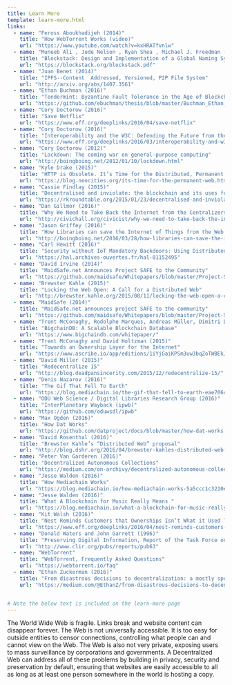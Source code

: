 ```yaml
---
title: Learn More
template: learn-more.html
links:
  - name: "Feross Aboukhadijeh (2014)"
    title: "How WebTorrent Works (video)"
    url: "https://www.youtube.com/watch?v=kxHRATfvnlw"
  - name: "Muneeb Ali , Jude Nelson , Ryan Shea , Michael J. Freedman (2016)"
    title: "Blockstack: Design and Implementation of a Global Naming System with Blockchains"
    url: "https://blockstack.org/blockstack.pdf"
  - name: "Juan Benet (2014)"
    title: "IPFS--Content  Addressed, Versioned, P2P File System"
    url: "http://arxiv.org/abs/1407.3561"
  - name: "Ethan Buchman (2016)"
    title: "Tendermint: Byzantine Fault Tolerance in the Age of Blockchains"
    url: "https://github.com/ebuchman/thesis/blob/master/Buchman_Ethan_201604_MAsc.pdf"
  - name: "Cory Doctorow (2016)"
    title: "Save Netflix"
    url: "https://www.eff.org/deeplinks/2016/04/save-netflix"
  - name: "Cory Doctorow (2016)"
    title: "Interoperability and the W3C: Defending the Future from the Present"
    url: "https://www.eff.org/deeplinks/2016/03/interoperability-and-w3c-defending-future-present"
  - name: "Cory Doctorow (2012)"
    title: "Lockdown: The coming war on general-purpose computing"
    url: "http://boingboing.net/2012/01/10/lockdown.html"
  - name: "Kyle Drake (2015)"
    title: "HTTP is Obsolete. It’s Time for the Distributed, Permanent Web"
    url: "https://blog.neocities.org/its-time-for-the-permanent-web.html"
  - name: "Cassie Findlay (2015)"
    title: "Decentralised and inviolate: the blockchain and its uses for digital archives"
    url: "https://rkroundtable.org/2015/01/23/decentralised-and-inviolate-the-blockchain-and-its-uses-for-digital-archives/"
  - name: "Dan Gillmor (2016)"
    title: "Why We Need to Take Back the Internet from the Centralizers"
    url: "http://civichall.org/civicist/why-we-need-to-take-back-the-internet-from-the-centralizers/"
  - name: "Jason Griffey (2016)"
    title: "How Libraries can save the Internet of Things from the Web’s Centralized Fate"
    url: "http://boingboing.net/2016/03/28/how-libraries-can-save-the-int.html"
  - name: "Carl Hewitt (2016)"
    title: "Security without IoT Mandatory Backdoors: Using Distributed Encrypted Public Recording to Catch & Prosecute Suspects"
    url: "https://hal.archives-ouvertes.fr/hal-01152495"
  - name: "David Irvine (2014)"
    title: "MaidSafe.net Announces Project SAFE to the Community"
    url: "https://github.com/maidsafe/Whitepapers/blob/master/Project-Safe.md"
  - name: "Brewster Kahle (2015)"
    title: "Locking the Web Open: A Call for a Distributed Web"
    url: "http://brewster.kahle.org/2015/08/11/locking-the-web-open-a-call-for-a-distributed-web-2/"
  - name: "MaidSafe (2014)"
    title: "MaidSafe.net announces project SAFE to the community"
    url: "https://github.com/maidsafe/Whitepapers/blob/master/Project-Safe.md"
  - name: "Trent McConaghy, Rodolphe Marques, Andreas Müller, Dimitri De Jonghe, Troy McConaghy, Greg McMullen, Ryan Henderson, Sylvain Bellemare, Alberto Granzotto (2016)"
    title: "BigchainDB: A Scalable Blockchain Database"
    url: "https://www.bigchaindb.com/whitepaper/"
  - name: "Trent McConaghy and David Holtzman (2015)"
    title: "Towards an Ownership Layer for the Internet"
    url: "https://www.ascribe.io/app/editions/1iYjGaiKPSm3uw3bqZoTWBEkJQCaPHM4L"
  - name: "David Miller (2015)"
    title: "Redecentralize 15"
    url: "http://blog.deadpansincerity.com/2015/12/redecentralize-15/"
  - name: "Denis Nazarov (2016)"
    title: "The Gif That Fell To Earth"
    url: "https://blog.mediachain.io/the-gif-that-fell-to-earth-eae706c72f1f#.4vj9903ly"
  - name: "ODU Web Science / Digital Libraries Research Group (2016)"
    title: "InterPlanetary Wayback (ipwb)"
    url: "https://github.com/oduwsdl/ipwb"
  - name: "Max Ogden (2016)"
    title: "How Dat Works"
    url: "https://github.com/datproject/docs/blob/master/how-dat-works.md"
  - name: "David Rosenthal (2016)"
    title: "Brewster Kahle’s “Distributed Web” proposal"
    url: "http://blog.dshr.org/2016/04/brewster-kahles-distributed-web-proposal.html"
  - name: "Peter Van Garderen (2016)"
    title: "Decentralized Autonomous Collections"
    url: "https://medium.com/on-archivy/decentralized-autonomous-collections-ff256267cbd6#.dlhew9ogw"
  - name: "Jesse Walden (2016)"
    title: "How Mediachain Works"
    url: "https://blog.mediachain.io/how-mediachain-works-5a5ccc1c3210#.keskdkoi3"
  - name: "Jesse Walden (2016)"
    title: "What A Blockchain for Music Really Means "
    url: "https://blog.mediachain.io/what-a-blockchain-for-music-really-means-e2f8dc66d57d#.1gdegrwck"
  - name: "Kit Walsh (2016)"
    title: "Nest Reminds Customers that Ownerships Isn’t What it Used To Be"
    url: "https://www.eff.org/deeplinks/2016/04/nest-reminds-customers-ownership-isnt-what-it-used-be"
  - name: "Donald Waters and John Garrett (1996)"
    title: "Preserving Digital Information, Report of the Task Force on Archiving of Digital Information"
    url: "http://www.clir.org/pubs/reports/pub63"
  - name: "WebTorrent"
    title: "WebTorrent, Frequently Asked Questions"
    url: "https://webtorrent.io/faq"  
  - name: "Ethan Zuckerman (2016)"
    title: "From disastrous decisions to decentralization: a mostly spontaneous talk for Data & Society"
    url: "https://medium.com/@EthanZ/from-disastrous-decisions-to-decentralization-a-mostly-spontaneous-talk-for-data-society-983dd613781e#.pnwm0s7s8"


# Note the below text is included on the learn-more page
---
```


The World Wide Web is fragile. Links break and website content can disappear forever. The Web is not universally accessible. It is too easy for outside entities to censor connections, controlling what people can and cannot view on the Web. The Web is also not very private, exposing users to mass surveillance by corporations and governments. A Decentralized Web can address all of these problems by building in privacy, security and preservation by default, ensuring that websites are easily accessible to all as long as at least one person somewhere in the world is hosting a copy.

